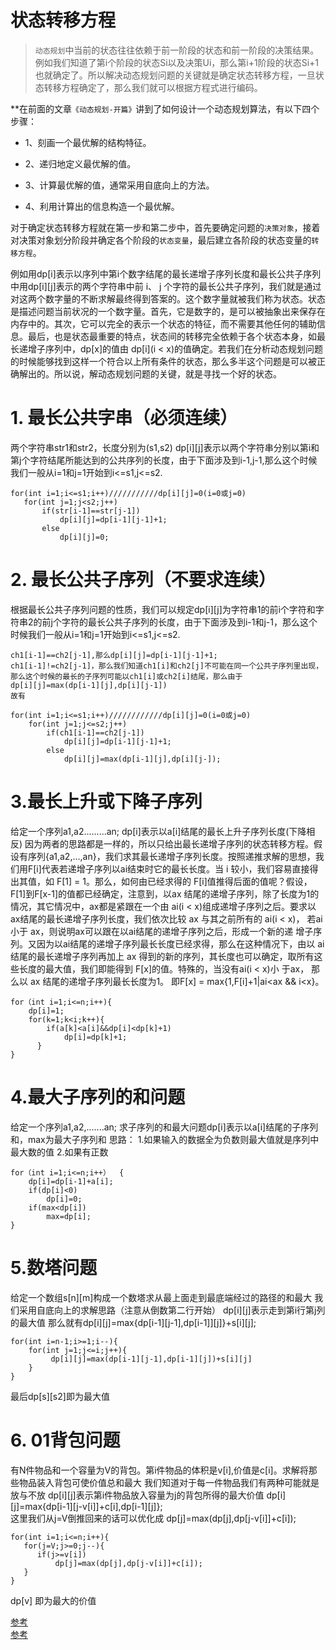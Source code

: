# 状态转移方程

> `动态规划`中当前的状态往往依赖于前一阶段的状态和前一阶段的决策结果。例如我们知道了第i个阶段的状态Si以及决策Ui，那么第i+1阶段的状态Si+1也就确定了。所以解决动态规划问题的关键就是确定状态转移方程，一旦状态转移方程确定了，那么我们就可以根据方程式进行编码。

**在前面的文章`《动态规划-开篇》`讲到了如何设计一个动态规划算法，有以下四个步骤：

- 1、刻画一个最优解的结构特征。

- 2、递归地定义最优解的值。

- 3、计算最优解的值，通常采用自底向上的方法。

- 4、利用计算出的信息构造一个最优解。

对于确定状态转移方程就在第一步和第二步中，首先要确定问题的`决策对象`，接着对决策对象划分阶段并确定各个阶段的`状态变量`，最后建立各阶段的状态变量的`转移方程`。

  例如用dp[i]表示以序列中第i个数字结尾的最长递增子序列长度和最长公共子序列中用dp[i][j]表示的两个字符串中前 i、 j 个字符的最长公共子序列，我们就是通过对这两个数字量的不断求解最终得到答案的。这个数字量就被我们称为状态。状态是描述问题当前状况的一个数字量。首先，它是数字的，是可以被抽象出来保存在内存中的。其次，它可以完全的表示一个状态的特征，而不需要其他任何的辅助信息。最后，也是状态最重要的特点，状态间的转移完全依赖于各个状态本身，如最长递增子序列中，dp[x]的值由 dp[i](i < x)的值确定。若我们在分析动态规划问题的时候能够找到这样一个符合以上所有条件的状态，那么多半这个问题是可以被正确解出的。所以说，解动态规划问题的关键，就是寻找一个好的状态。
# 1. 最长公共字串（必须连续）
两个字符串str1和str2，长度分别为(s1,s2)
dp[i][j]表示以两个字符串分别以第i和第j个字符结尾所能达到的公共序列的长度，由于下面涉及到i-1,j-1,那么这个时候我们一般从i=1和j=1开始到i<=s1,j<=s2.
 ```  
for(int i=1;i<=s1;i++)///////////dp[i][j]=0(i=0或j=0)  
    for(int j=1;j<s2;j++)
        if(str[i-1]==str[j-1])  
            dp[i][j]=dp[i-1][j-1]+1;  
        else  
            dp[i][j]=0;  

```

# 2. 最长公共子序列（不要求连续）
根据最长公共子序列问题的性质，我们可以规定dp[i][j]为字符串1的前i个字符和字符串2的前j个字符的最长公共子序列的长度，由于下面涉及到i-1和j-1，那么这个时候我们一般从i=1和j=1开始到i<=s1,j<=s2.
```
ch1[i-1]==ch2[j-1],那么dp[i][j]=dp[i-1][j-1]+1;  
ch1[i-1]!=ch2[j-1]，那么我们知道ch1[i]和ch2[j]不可能在同一个公共子序列里出现，那么这个时候的最长的子序列可能以ch1[i]或ch2[i]结尾，那么由于  
dp[i][j]=max(dp[i-1][j],dp[i][j-1])  
故有  

for(int i=1;i<=s1;i++)////////////dp[i][j]=0(i=0或j=0)    
    for(int j=1;j<=s2;j++)  
        if(ch1[i-1]==ch2[j-1])  
            dp[i][j]=dp[i-1][j-1]+1;  
        else  
            dp[i][j]=max(dp[i-1][j],dp[i][j-]);  

```
# 3.最长上升或下降子序列
给定一个序列a1,a2.........an;
dp[i]表示以a[i]结尾的最长上升子序列长度(下降相反)
因为两者的思路都是一样的，所以只给出最长递增子序列的状态转移方程。假设有序列{a1,a2,...,an}，我们求其最长递增子序列长度。按照递推求解的思想，我们用F[i]代表若递增子序列以ai结束时它的最长长度。当 i 较小，我们容易直接得出其值，如 F[1] = 1。那么，如何由已经求得的 F[i]值推得后面的值呢？假设，F[1]到F[x-1]的值都已经确定，注意到，以ax 结尾的递增子序列，除了长度为1的情况，其它情况中，ax都是紧跟在一个由 ai(i < x)组成递增子序列之后。要求以ax结尾的最长递增子序列长度，我们依次比较 ax 与其之前所有的 ai(i < x)， 若ai小于 ax，则说明ax可以跟在以ai结尾的递增子序列之后，形成一个新的递 增子序列。又因为以ai结尾的递增子序列最长长度已经求得，那么在这种情况下，由以 ai 结尾的最长递增子序列再加上 ax 得到的新的序列，其长度也可以确定，取所有这些长度的最大值，我们即能得到 F[x]的值。特殊的，当没有ai(i < x)小 于ax， 那么以 ax 结尾的递增子序列最长长度为1。 即F[x] = max{1,F[i]+1|ai<ax && i<x}。
```
for（int i=1;i<=n;i++){  
    dp[i]=1;  
    for(k=1;k<i;k++){  
        if(a[k]<a[i]&&dp[i]<dp[k]+1)  
            dp[i]=dp[k]+1;  
      }  
}  
```

# 4.最大子序列的和问题
给定一个序列a1,a2,.......an;
求子序列的和最大问题dp[i]表示以a[i]结尾的子序列和，max为最大子序列和
思路：
1.如果输入的数据全为负数则最大值就是序列中最大数的值
2.如果有正数
```
for（int i=1;i<=n;i++）  {  
    dp[i]=dp[i-1]+a[i];  
    if(dp[i]<0)  
        dp[i]=0;  
    if(max<dp[i])  
        max=dp[i];  
}  

```
# 5.数塔问题
给定一个数组s[n][m]构成一个数塔求从最上面走到最底端经过的路径的和最大
我们采用自底向上的求解思路（注意从倒数第二行开始）
dp[i][j]表示走到第i行第j列的最大值
那么就有dp[i][j]=max{dp[i-1][j-1],dp[i-1]][j]}+s[i][j];
```
for(int i=n-1;i>=1;i--){  
    for(int j=1;j<=i;j++){  
         dp[i][j]=max(dp[i-1][j-1],dp[i-1][j])+s[i][j]  
    }  
} 
```
最后dp[s][s2]即为最大值


# 6. 01背包问题
有N件物品和一个容量为V的背包。第i件物品的体积是v[i],价值是c[i]。求解将那些物品装入背包可使价值总和最大
我们知道对于每一件物品我们有两种可能就是放与不放
dp[i][j]表示第i件物品放入容量为j的背包所得的最大价值
dp[i][j]=max{dp[i-1][j-v[i]]+c[i],dp[i-1][j]};   
这里我们从j=V倒推回来的话可以优化成
dp[j]=max(dp[j],dp[j-v[i]]+c[i]);
```
for(int i=1;i<=n;i++){  
   for(j=V;j>=0;j--){  
      if(j>=v[i])  
          dp[j]=max(dp[j],dp[j-v[i]]+c[i]);  
   }  
}  
```
dp[v] 即为最大的价值

[参考](http://www.voidcn.com/blog/mmc2015/article/p-6651408.html)<br>
[参考](http://www.cppblog.com/menjitianya/archive/2015/10/23/212084.html)
